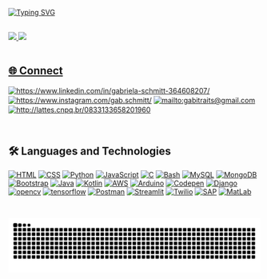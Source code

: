 
[![Typing SVG](https://readme-typing-svg.herokuapp.com?color=%23F45C44&size=25&center=true&vCenter=true&lines=Hello!++Nice+to+meet+you+%3AD)](https://git.io/typing-svg)

<br>
 <div style="display: inline_block" >
  <a href="https://github.com/gabrielaschmitt">
    <img height="172em"src="https://github-readme-stats-nine-beta-13.vercel.app/api?username=gabrielaschmitt&show_icons=true&theme=swift&include_all_commits=true"/> 
   <img height="172em" src="https://github-readme-stats.vercel.app/api/top-langs/?username=gabrielaschmitt&layout=compact&langs_count=7&theme=swift&include_all_commits=true"/>
 <!--  <img height="172em"src="https://github-readme-stats-nine-beta-13.vercel.app/api/top-langs/?username=gabrielaschmitt&layout=compact&langs_count=16&theme=swift"/>  -->

</div>

<br>

##  🌐 Connect  <br />
<p align="left">
<a href="https://www.linkedin.com/in/gabriela-schmitt-364608207/" target="blank"><img align="center" src="https://skillicons.dev/icons?i=linkedin" alt="https://www.linkedin.com/in/gabriela-schmitt-364608207/"/></a>
<a href="https://www.instagram.com/gab.schmitt/" target="blank"><img align="center" src="https://skillicons.dev/icons?i=instagram" alt="https://www.instagram.com/gab.schmitt/"  /></a>
<a href="mailto:gabitraits@gmail.com" target="blank"><img align="center" src="https://skillicons.dev/icons?i=gmail" alt="mailto:gabitraits@gmail.com"  /></a>
<a href="http://lattes.cnpq.br/0833133658201960" target="blank"><img align="center" src="https://skillicons.dev/icons?i=latex" alt="http://lattes.cnpq.br/0833133658201960"  /></a>
</p>

<br>
  
## :hammer_and_wrench: Languages and Technologies  <br />
[![HTML](https://skillicons.dev/icons?i=html)](https://raw.githubusercontent.com/devicons/devicon/master/icons/html5/html5-original.svg)
[![CSS](https://skillicons.dev/icons?i=css)](https://raw.githubusercontent.com/devicons/devicon/master/icons/css3/css3-original.svg)
[![Python](https://skillicons.dev/icons?i=python)](https://www.python.org/)
[![JavaScript](https://skillicons.dev/icons?i=js)](https://www.javascript.com/)
[![C](https://skillicons.dev/icons?i=c)](https://docs.microsoft.com/pt-br/cpp/c-language/?view=msvc-170)
[![Bash](https://skillicons.dev/icons?i=bash)](https://www.gnu.org/software/bash/)
[![MySQL](https://skillicons.dev/icons?i=mysql)](https://dev.mysql.com/)
[![MongoDB](https://skillicons.dev/icons?i=mongodb)](https://www.mongodb.com/atlas/database)
[![Bootstrap](https://skillicons.dev/icons?i=bootstrap)](https://getbootstrap.com/)
[![Java](https://skillicons.dev/icons?i=java)](https://www.java.com/pt-BR/)
[![Kotlin](https://skillicons.dev/icons?i=kotlin)](https://kotlinlang.org/)
[![AWS](https://skillicons.dev/icons?i=aws)](https://aws.amazon.com/)
[![Arduino](https://skillicons.dev/icons?i=arduino)](https://www.arduino.cc)
[![Codepen](https://skillicons.dev/icons?i=codepen)](https://codepen.io)
[![Django](https://skillicons.dev/icons?i=django)](https://www.djangoproject.com/)
[![opencv](https://skillicons.dev/icons?i=opencv)](https://www.opencv.org/)
[![tensorflow](https://skillicons.dev/icons?i=tensorflow)](https://www.tensorflow.org/)
[![Postman](https://skillicons.dev/icons?i=postman)](https://www.postman.com/)
[![Streamlit](https://skills-icons.vercel.app/api/icons?i=streamlit)](https://streamlit.io/)
[![Twilio](https://skills-icons.vercel.app/api/icons?i=twilio)](https://www.twilio.com/pt-br/)
[![SAP](https://skills-icons.vercel.app/api/icons?i=sap)](https://www.sap.com/)
[![MatLab](https://skills-icons.vercel.app/api/icons?i=matlab)](https://www.mathworks.com/products/matlab.html)

<br>

  ![Snake animation](https://github.com/gabrielaschmitt/gabrielaschmitt/blob/output/github-contribution-grid-snake-dark.svg)
